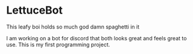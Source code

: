 # LettuceBot
This leafy boi holds so much god damn spaghetti in it


I am working on a bot for discord that both looks great and feels great to use. This is my first programming project.
